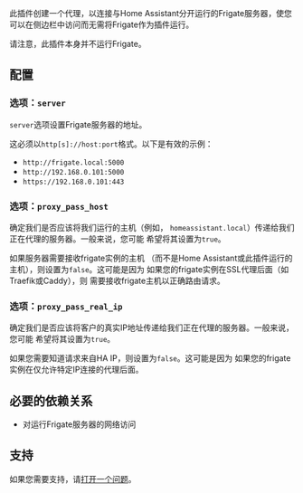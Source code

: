 此插件创建一个代理，以连接与Home Assistant分开运行的Frigate服务器，使您可以在侧边栏中访问而无需将Frigate作为插件运行。

请注意，此插件本身并不运行Frigate。

## 配置

### 选项：`server`

`server`选项设置Frigate服务器的地址。

这必须以`http[s]://host:port`格式。以下是有效的示例：

- `http://frigate.local:5000`
- `http://192.168.0.101:5000`
- `https://192.168.0.101:443`

### 选项：`proxy_pass_host`

确定我们是否应该将我们运行的主机（例如，
`homeassistant.local`）传递给我们正在代理的服务器。一般来说，您可能
希望将其设置为`true`。

如果服务器需要接收frigate实例的主机
（而不是Home Assistant或此插件运行的主机），则设置为`false`。这可能是因为
如果您的frigate实例在SSL代理后面（如Traefik或Caddy），则
需要接收frigate主机以正确路由请求。

### 选项：`proxy_pass_real_ip`

确定我们是否应该将客户的真实IP地址传递给我们正在代理的服务器。一般来说，您可能
希望将其设置为`true`。

如果您需要知道请求来自HA IP，则设置为`false`。这可能是因为
如果您的frigate实例在仅允许特定IP连接的代理后面。

## 必要的依赖关系

- 对运行Frigate服务器的网络访问

## 支持

如果您需要支持，请[打开一个问题](https://github.com/blakeblackshear/frigate/issues/new/choose)。